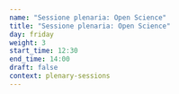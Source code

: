 ```yaml
---
name: "Sessione plenaria: Open Science"
title: "Sessione plenaria: Open Science"
day: friday
weight: 3
start_time: 12:30
end_time: 14:00
draft: false
context: plenary-sessions
---
```

